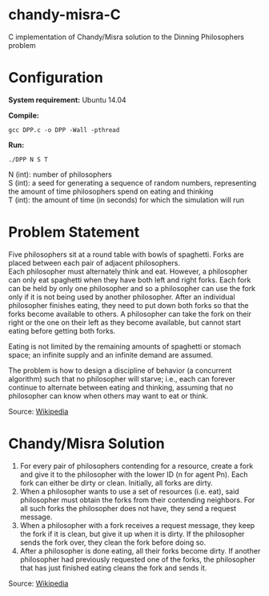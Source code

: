 # chandy-misra-C

C implementation of Chandy/Misra solution to the Dinning Philosophers problem

# Configuration

**System requirement:** Ubuntu 14.04 
  
**Compile:**

    gcc DPP.c -o DPP -Wall -pthread

**Run:**  

    ./DPP N S T

N (int): number of philosophers  
S (int): a seed for generating a sequence of random numbers, representing the amount of time philosophers spend on eating and thinking  
T (int): the amount of time (in seconds) for which the simulation will run  

# Problem Statement

Five philosophers sit at a round table with bowls of spaghetti. Forks are placed between each pair of adjacent philosophers.  
Each philosopher must alternately think and eat. However, a philosopher can only eat spaghetti when they have both left and right forks. Each fork can be held by only one philosopher and so a philosopher can use the fork only if it is not being used by another philosopher. After an individual philosopher finishes eating, they need to put down both forks so that the forks become available to others. A philosopher can take the fork on their right or the one on their left as they become available, but cannot start eating before getting both forks.  
  
Eating is not limited by the remaining amounts of spaghetti or stomach space; an infinite supply and an infinite demand are assumed.  
  
The problem is how to design a discipline of behavior (a concurrent algorithm) such that no philosopher will starve; i.e., each can forever continue to alternate between eating and thinking, assuming that no philosopher can know when others may want to eat or think.

Source: [Wikipedia](https://en.wikipedia.org/wiki/Dining_philosophers_problem "Wikipedia")

# Chandy/Misra Solution

1. For every pair of philosophers contending for a resource, create a fork and give it to the philosopher with the lower ID (n for agent Pn). Each fork can either be dirty or clean. Initially, all forks are dirty.
2. When a philosopher wants to use a set of resources (i.e. eat), said philosopher must obtain the forks from their contending neighbors. For all such forks the philosopher does not have, they send a request message.
3. When a philosopher with a fork receives a request message, they keep the fork if it is clean, but give it up when it is dirty. If the philosopher sends the fork over, they clean the fork before doing so.
4. After a philosopher is done eating, all their forks become dirty. If another philosopher had previously requested one of the forks, the philosopher that has just finished eating cleans the fork and sends it.

Source: [Wikipedia](https://en.wikipedia.org/wiki/Dining_philosophers_problem "Wikipedia")

